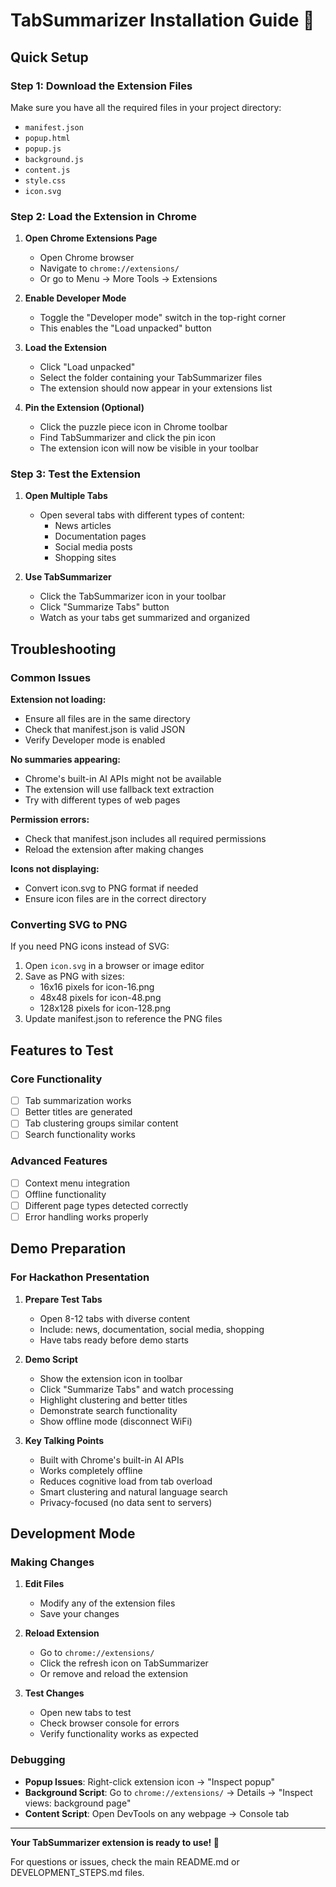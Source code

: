 # TabSummarizer Installation Guide 🚀

## Quick Setup

### Step 1: Download the Extension Files
Make sure you have all the required files in your project directory:
- `manifest.json`
- `popup.html`
- `popup.js`
- `background.js`
- `content.js`
- `style.css`
- `icon.svg`

### Step 2: Load the Extension in Chrome

1. **Open Chrome Extensions Page**
   - Open Chrome browser
   - Navigate to `chrome://extensions/`
   - Or go to Menu → More Tools → Extensions

2. **Enable Developer Mode**
   - Toggle the "Developer mode" switch in the top-right corner
   - This enables the "Load unpacked" button

3. **Load the Extension**
   - Click "Load unpacked"
   - Select the folder containing your TabSummarizer files
   - The extension should now appear in your extensions list

4. **Pin the Extension (Optional)**
   - Click the puzzle piece icon in Chrome toolbar
   - Find TabSummarizer and click the pin icon
   - The extension icon will now be visible in your toolbar

### Step 3: Test the Extension

1. **Open Multiple Tabs**
   - Open several tabs with different types of content:
     - News articles
     - Documentation pages
     - Social media posts
     - Shopping sites

2. **Use TabSummarizer**
   - Click the TabSummarizer icon in your toolbar
   - Click "Summarize Tabs" button
   - Watch as your tabs get summarized and organized

## Troubleshooting

### Common Issues

**Extension not loading:**
- Ensure all files are in the same directory
- Check that manifest.json is valid JSON
- Verify Developer mode is enabled

**No summaries appearing:**
- Chrome's built-in AI APIs might not be available
- The extension will use fallback text extraction
- Try with different types of web pages

**Permission errors:**
- Check that manifest.json includes all required permissions
- Reload the extension after making changes

**Icons not displaying:**
- Convert icon.svg to PNG format if needed
- Ensure icon files are in the correct directory

### Converting SVG to PNG

If you need PNG icons instead of SVG:

1. Open `icon.svg` in a browser or image editor
2. Save as PNG with sizes:
   - 16x16 pixels for icon-16.png
   - 48x48 pixels for icon-48.png
   - 128x128 pixels for icon-128.png
3. Update manifest.json to reference the PNG files

## Features to Test

### Core Functionality
- [ ] Tab summarization works
- [ ] Better titles are generated
- [ ] Tab clustering groups similar content
- [ ] Search functionality works

### Advanced Features
- [ ] Context menu integration
- [ ] Offline functionality
- [ ] Different page types detected correctly
- [ ] Error handling works properly

## Demo Preparation

### For Hackathon Presentation

1. **Prepare Test Tabs**
   - Open 8-12 tabs with diverse content
   - Include: news, documentation, social media, shopping
   - Have tabs ready before demo starts

2. **Demo Script**
   - Show the extension icon in toolbar
   - Click "Summarize Tabs" and watch processing
   - Highlight clustering and better titles
   - Demonstrate search functionality
   - Show offline mode (disconnect WiFi)

3. **Key Talking Points**
   - Built with Chrome's built-in AI APIs
   - Works completely offline
   - Reduces cognitive load from tab overload
   - Smart clustering and natural language search
   - Privacy-focused (no data sent to servers)

## Development Mode

### Making Changes

1. **Edit Files**
   - Modify any of the extension files
   - Save your changes

2. **Reload Extension**
   - Go to `chrome://extensions/`
   - Click the refresh icon on TabSummarizer
   - Or remove and reload the extension

3. **Test Changes**
   - Open new tabs to test
   - Check browser console for errors
   - Verify functionality works as expected

### Debugging

- **Popup Issues**: Right-click extension icon → "Inspect popup"
- **Background Script**: Go to `chrome://extensions/` → Details → "Inspect views: background page"
- **Content Script**: Open DevTools on any webpage → Console tab

---

**Your TabSummarizer extension is ready to use! 🎉**

For questions or issues, check the main README.md or DEVELOPMENT_STEPS.md files.
